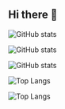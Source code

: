 ## Hi there 👋

<!--
**scherenhaenden/scherenhaenden** is a ✨ _special_ ✨ repository because its `README.md` (this file) appears on your GitHub profile.

Here are some ideas to get you started:

- 🔭 I’m currently working on ...
- 🌱 I’m currently learning ...
- 👯 I’m looking to collaborate on ...
- 🤔 I’m looking for help with ...
- 💬 Ask me about ...
- 📫 How to reach me: ...
- 😄 Pronouns: ...
- ⚡ Fun fact: ...
-->
![GitHub stats](https://github-readme-stats.vercel.app/api?username=scherenhaenden&show_icons=true&bg_color=30,00f5ff,ff00ff,000000)

![GitHub stats](https://github-readme-stats.vercel.app/api?username=scherenhaenden&show_icons=true&bg_color=30,00f5ff,ff00ff,000000&title_color=233aa8&text_color=000000)


![GitHub stats](https://github-readme-stats.vercel.app/api?username=scherenhaenden&show_icons=true&theme=default)

![Top Langs](https://github-readme-stats.vercel.app/api/top-langs/?username=scherenhaenden&show_icons=true&bg_color=30,00f5ff,ff00ff,000000)

![Top Langs](https://github-readme-stats.vercel.app/api/top-langs/?username=scherenhaenden&layout=compact&show_icons=true&bg_color=30,00f5ff,ff00ff,000000)


